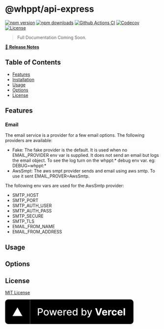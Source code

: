 # @whppt/api-express

[![npm version][npm-version-src]][npm-version-href]
[![npm downloads][npm-downloads-src]][npm-downloads-href]
[![Github Actions CI][github-actions-ci-src]][github-actions-ci-href]
[![Codecov][codecov-src]][codecov-href]
[![License][license-src]][license-href]

> Full Documentation Coming Soon.

[📖 **Release Notes**](./CHANGELOG.md)

## Table of Contents

- [Features](#features)
- [Installation](#features)
- [Usage](#usage)
- [Options](#options)
- [License](#license)

## Features

### Email

The email service is a provider for a few email options. The following providers are available:

- Fake: The fake provider is the default. It is used when no EMAIL_PROVIDER env var is supplied.
  It does not send an email but logs the email object. To see the log turn on the whppt:\* debug env var. eg: DEBUG=whppt:\*
- AwsSmpt: The aws smpt provider sends and email using aws smtp. To use it sent EMAIL_PROVER=AwsSmtp.

The following env vars are used for the AwsSmtp provider:

- SMTP_HOST
- SMTP_PORT
- SMTP_AUTH_USER
- SMTP_AUTH_PASS
- SMTP_SECURE
- SMTP_TLS
- EMAIL_FROM_NAME
- EMAIL_FROM_ADDRESS

## Usage

## Options

## License

[MIT License](./LICENSE)

![Powered By Vercel](./assets/powered-by-vercel.svg)

<!-- Badges -->

[npm-version-src]: https://img.shields.io/npm/v/@whppt/api-express/latest.svg
[npm-version-href]: https://npmjs.com/package/@whppt/api-express
[npm-downloads-src]: https://img.shields.io/npm/dt/@whppt/api-express.svg
[npm-downloads-href]: https://npmjs.com/package/@whppt/api-express
[github-actions-ci-src]: https://github.com/whpptjs/whppt-api-express/workflows/ci/badge.svg
[github-actions-ci-href]: https://github.com/whpptjs/whppt-api-express/actions?query=workflow%3Aci
[codecov-src]: https://img.shields.io/codecov/c/github/whpptjs/api-express.svg
[codecov-href]: https://codecov.io/gh/whpptjs/api-express
[license-src]: https://img.shields.io/npm/l/@whppt/api-express.svg
[license-href]: https://npmjs.com/package/@whppt/api-express
